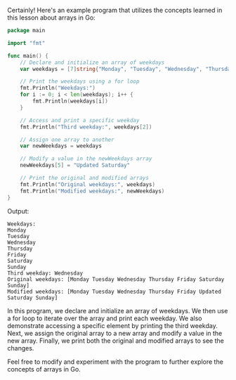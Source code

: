 Certainly! Here's an example program that utilizes the concepts learned in this lesson about arrays in Go:

```go
package main

import "fmt"

func main() {
	// Declare and initialize an array of weekdays
	var weekdays = [7]string{"Monday", "Tuesday", "Wednesday", "Thursday", "Friday", "Saturday", "Sunday"}

	// Print the weekdays using a for loop
	fmt.Println("Weekdays:")
	for i := 0; i < len(weekdays); i++ {
		fmt.Println(weekdays[i])
	}

	// Access and print a specific weekday
	fmt.Println("Third weekday:", weekdays[2])

	// Assign one array to another
	var newWeekdays = weekdays

	// Modify a value in the newWeekdays array
	newWeekdays[5] = "Updated Saturday"

	// Print the original and modified arrays
	fmt.Println("Original weekdays:", weekdays)
	fmt.Println("Modified weekdays:", newWeekdays)
}
```

Output:
```
Weekdays:
Monday
Tuesday
Wednesday
Thursday
Friday
Saturday
Sunday
Third weekday: Wednesday
Original weekdays: [Monday Tuesday Wednesday Thursday Friday Saturday Sunday]
Modified weekdays: [Monday Tuesday Wednesday Thursday Friday Updated Saturday Sunday]
```

In this program, we declare and initialize an array of weekdays. We then use a for loop to iterate over the array and print each weekday. We also demonstrate accessing a specific element by printing the third weekday. Next, we assign the original array to a new array and modify a value in the new array. Finally, we print both the original and modified arrays to see the changes.

Feel free to modify and experiment with the program to further explore the concepts of arrays in Go.